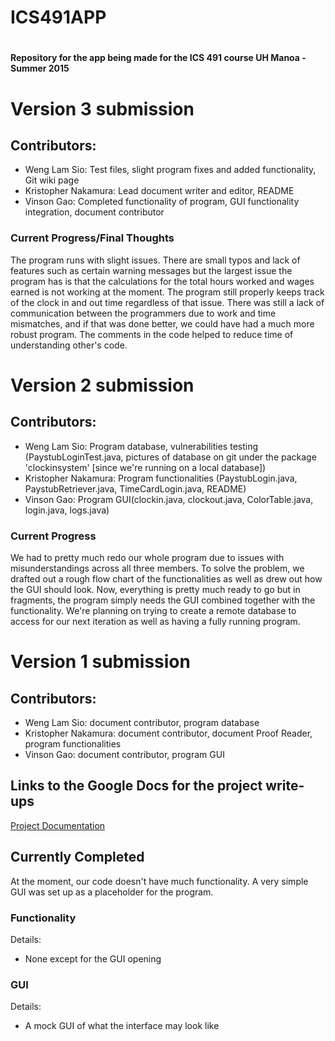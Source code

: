 # ICS491APP

<head>
<h1></h1>
<h4>Repository for the app being made for the ICS 491 course UH Manoa - Summer 2015</h4>
</head>



<body>
<h1>Version 3 submission</h1>
<h2>Contributors:</h2> 
<ul>
  <li>Weng Lam Sio: Test files, slight program fixes and added functionality, Git wiki page</li>
  <li>Kristopher Nakamura: Lead document writer and editor, README</li>
  <li>Vinson Gao: Completed functionality of program, GUI functionality integration, document contributor</li>
</ul>

<h3>Current Progress/Final Thoughts</h3>
  <p>
    The program runs with slight issues.  There are small typos and lack of features such as certain warning messages but the largest issue the program has is that the calculations for the total hours worked and wages earned is not working at the moment.  The program still properly keeps track of the clock in and out time regardless of that issue.  There was still a lack of communication between the programmers due to work and time mismatches, and if that was done better, we could have had a much more robust program.  The comments in the code helped to reduce time of understanding other's code.
  </p>
  
  
<h1>Version 2 submission</h1>
<h2>Contributors:</h2> 
<ul>
  <li>Weng Lam Sio: Program database, vulnerabilities testing (PaystubLoginTest.java, pictures of database on git under the package 'clockinsystem' [since we're running on a local database])</li>
  <li>Kristopher Nakamura: Program functionalities (PaystubLogin.java, PaystubRetriever.java, TimeCardLogin.java, README)</li>
  <li>Vinson Gao: Program GUI(clockin.java, clockout.java, ColorTable.java, login.java, logs.java)</li>
</ul>

<h3>Current Progress</h3>
  <p>
    We had to pretty much redo our whole program due to issues with misunderstandings across all three members.  To solve the problem, we drafted out a rough flow chart of the functionalities as well as drew out how the GUI should look.  Now, everything is pretty much ready to go but in fragments, the program simply needs the GUI combined together with the functionality.  We're planning on trying to create a remote database to access for our next iteration as well as having a fully running program.
  </p>


<h1>Version 1 submission</h1>
<h2>Contributors:</h2> 
<ul>
  <li>Weng Lam Sio: document contributor, program database</li>
  <li>Kristopher Nakamura: document contributor, document Proof Reader, program functionalities</li>
  <li>Vinson Gao: document contributor, program GUI</li>
</ul>

<h2>Links to the Google Docs for the project write-ups</h2>
<p><a href="https://docs.google.com/document/d/1jK82QykJEKOXUO_ZzF_b3scxltRDfkjXmqocNDCn8gs/edit?usp=sharing">Project Documentation</a>
  
<h2>Currently Completed</h2>
At the moment, our code doesn't have much functionality.  A very simple GUI was set up as a placeholder for the program.

<h3>Functionality</h3>
Details:
 <ul>
  <li>None except for the GUI opening</li>
 </ul>
 
<h3>GUI</h3>
Details:
  <ul>
    <li>A mock GUI of what the interface may look like</li>
  </ul>

</body>
